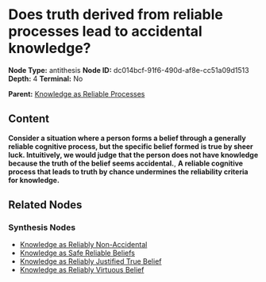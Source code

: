 # Does truth derived from reliable processes lead to accidental knowledge?

**Node Type:** antithesis
**Node ID:** dc014bcf-91f6-490d-af8e-cc51a09d1513
**Depth:** 4
**Terminal:** No

**Parent:** [Knowledge as Reliable Processes](knowledge-as-reliable-processes-synthesis-b420a2dc-3e4f-473d-a38b-54aedf987cb7.md)

## Content

**Consider a situation where a person forms a belief through a generally reliable cognitive process, but the specific belief formed is true by sheer luck. Intuitively, we would judge that the person does not have knowledge because the truth of the belief seems accidental.**, **A reliable cognitive process that leads to truth by chance undermines the reliability criteria for knowledge.**

## Related Nodes

### Synthesis Nodes

- [Knowledge as Reliably Non-Accidental](knowledge-as-reliably-non-accidental-synthesis-747b0ae8-2861-40ff-920b-eda36ba735e1.md)
- [Knowledge as Safe Reliable Beliefs](knowledge-as-safe-reliable-beliefs-synthesis-c8e8aa00-4a5d-4859-98c9-3013e17936d9.md)
- [Knowledge as Reliably Justified True Belief](knowledge-as-reliably-justified-true-belief-synthesis-632a2e98-8ad6-4eb5-8e92-505fe4d132ef.md)
- [Knowledge as Reliably Virtuous Belief](knowledge-as-reliably-virtuous-belief-synthesis-64d6297b-c538-4b52-8a0f-347a005fad04.md)
